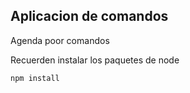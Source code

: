 ## Aplicacion de comandos

Agenda poor comandos

Recuerden instalar los paquetes de node 

```
npm install
```